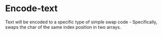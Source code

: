# Encode-text
Text will be encoded to a specific type of simple swap code - Specifically, swaps the char of the same index position in two arrays.
